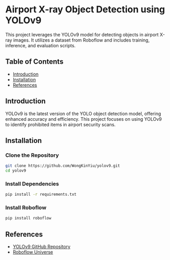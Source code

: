# Airport X-ray Object Detection using YOLOv9

This project leverages the YOLOv9 model for detecting objects in airport X-ray images. It utilizes a dataset from Roboflow and includes training, inference, and evaluation scripts.

## Table of Contents

- [Introduction](#introduction)
- [Installation](#installation)
- [References](#references)

## Introduction

YOLOv9 is the latest version of the YOLO object detection model, offering enhanced accuracy and efficiency. This project focuses on using YOLOv9 to identify prohibited items in airport security scans.

## Installation

### Clone the Repository

```sh
git clone https://github.com/WongKinYiu/yolov9.git
cd yolov9
```

### Install Dependencies

```sh
pip install -r requirements.txt
```

### Install Roboflow

```sh
pip install roboflow
```

## References

- [YOLOv9 GitHub Repository](https://github.com/WongKinYiu/yolov9)
- [Roboflow Universe](https://universe.roboflow.com/)